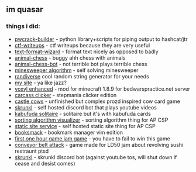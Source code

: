 ## im quasar
### things i did:
- [pwcrack-builder](https://github.com/quasar098/pwcrack-builder) - python library+scripts for piping output to hashcat/jtr
- [ctf-writeups](https://github.com/quasar098/ctf-writeups) - ctf writeups because they are very useful
- [text-format-wizard](https://github.com/quasar098/text-format-wizard) - format text nicely as opposed to badly
- [animal-chess](https://github.com/quasar098/animal-chess) - buggy ahh chess with animals
- [animal-chess-bot](https://github.com/quasar098/animal-chess-bot) - not terrible bot plays terrible chess
- [minesweeper algorithm](https://github.com/quasar098/self-solving-minesweeper) - self solving minesweeper
- [randiverse](https://github.com/quasar098/randiverse) cool random string generator for your needs
- [my site](https://quasar.name) - ya like jazz?
- [voxyl enhanced](https://github.com/quasar098/voxyl-enhanced) - mod for minecraft 1.8.9 for bedwarspractice.net server
- [carcass clicker](https://quasar098.github.io/carcass-clicker) - stepmania clicker edition
- [castle cows](https://github.com/quasar098/castle-cows) - unfinished but complex prozd inspired cow card game
- [skrunkl](https://github.com/quasar098/skrunkl) - self hosted discord bot that plays youtube videos
- [kabufuda solitaire](https://github.com/quasar098/kabufuda-solitaire/) - solitaire but it's with kabufuda cards
- [sorting algorithm visualizer](https://quasar098.github.io/sort-alg-ap-csp) - sorting algorithm thing for AP CSP
- [static site service](https://github.com/quasar098/static-site-service) - self hosted static site thing for AP CSP
- [booksmack](https://github.com/quasar098/booksmack) - bookmark manager vim edition
- [first one hour game jam game](https://github.com/quasar098/1hgj-fail-to-win) - you have to fail to win this game
- [conveyor belt attack](https://github.com/quasar098/conveyor-belt-attack) - game made for LD50 jam about revolving sushi restraunt ptsd
- [skrunkl](https://github.com/quasar098/skrunkl) - skrunkl discord bot (against youtube tos, will shut down if cease and desist comes)

